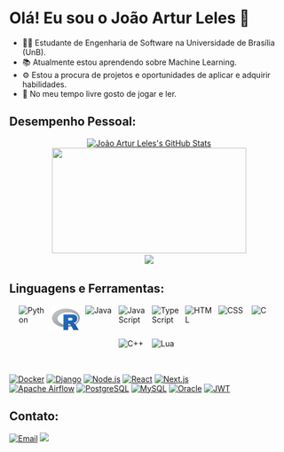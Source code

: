 # Olá! Eu sou o João Artur Leles 👋
 - :man_student: Estudante de Engenharia de Software na Universidade de Brasília (UnB).
 - :books: Atualmente estou aprendendo sobre Machine Learning.
 - :gear: Estou a procura de projetos e oportunidades de aplicar e adquirir habilidades.
 - :notebook_with_decorative_cover: No meu tempo livre gosto de jogar e ler.

## Desempenho Pessoal:
<div align="center">
  <a href="https://github.com/joao-artl">
    <img src="https://github-readme-stats.vercel.app/api?username=joao-artl&show_icons=true&theme=tokyonight" height="190" alt="João Artur Leles's GitHub Stats" />
  </a>
  <a href="https://github.com/joao-artl">
    <img src="https://github-readme-stats.vercel.app/api/top-langs/?username=joao-artl&hide=html,css&layout=compact&theme=tokyonight" width="350" height="190" />
  </a>
</div>
<div align="center">
  <img src="https://streak-stats.demolab.com/?user=joao-artl&theme=tokyonight" width="425" />
</div>

## Linguagens e Ferramentas:

<div style="display: flex; justify-content: center; align-items: center; flex-wrap: wrap; gap: 10px;">
  <img alt="Python" height="50" width="50" src="https://icongr.am/devicon/python-original.svg?size=40&color=ffffff">
  <img alt="R" height="50" width="50" src="https://raw.githubusercontent.com/devicons/devicon/master/icons/r/r-original.svg">
  <img alt="Java" height="50" width="50" src="https://icongr.am/devicon/java-original.svg?size=40&color=ffffff">
  <img alt="JavaScript" height="50" width="50" src="https://icongr.am/devicon/javascript-original.svg?size=40&color=ffffff">
  <img alt="TypeScript" height="50" width="50" src="https://icongr.am/devicon/typescript-original.svg?size=40&color=ffffff">
  <img alt="HTML" height="50" width="50" src="https://icongr.am/devicon/html5-original.svg?size=40&color=ffffff">
  <img alt="CSS" height="50" width="50" src="https://icongr.am/devicon/css3-original.svg?size=40&color=ffffff">
  <img alt="C" height="50" width="50" src="https://icongr.am/devicon/c-original.svg?size=40&color=ffffff">
  <img alt="C++" height="50" width="50" src="https://icongr.am/devicon/cplusplus-original.svg?size=40&color=ffffff">
  <img alt="Lua" height="50" width="50" src="https://cdn.jsdelivr.net/gh/devicons/devicon/icons/lua/lua-original.svg">
</div>

[![Docker](https://img.shields.io/badge/Docker-2496ED?style=for-the-badge&logo=docker&logoColor=white)](https://www.docker.com/)
[![Django](https://img.shields.io/badge/Django-092E20?style=for-the-badge&logo=django&logoColor=white)](https://www.djangoproject.com/)
[![Node.js](https://img.shields.io/badge/Node.js-339933?style=for-the-badge&logo=node.js&logoColor=white)](https://nodejs.org/)
[![React](https://img.shields.io/badge/React-20232A?style=for-the-badge&logo=react&logoColor=61DAFB)](https://react.dev/)
[![Next.js](https://img.shields.io/badge/Next.js-000000?style=for-the-badge&logo=next.js&logoColor=white)](https://nextjs.org/)
<br>
[![Apache Airflow](https://img.shields.io/badge/Apache_Airflow-0B456F?style=for-the-badge&logo=apache-airflow&logoColor=white)](https://airflow.apache.org/)
[![PostgreSQL](https://img.shields.io/badge/PostgreSQL-316192?style=for-the-badge&logo=postgresql&logoColor=white)](https://www.postgresql.org/)
[![MySQL](https://img.shields.io/badge/MySQL-00000F?style=for-the-badge&logo=mysql&logoColor=white)](https://www.mysql.com/)
[![Oracle](https://img.shields.io/badge/Oracle-F80000?style=for-the-badge&logo=oracle&logoColor=white)](https://www.oracle.com/)
[![JWT](https://img.shields.io/badge/JWT-black?style=for-the-badge&logo=json-web-tokens)](https://jwt.io/)

## Contato:
<div> 
  <a href = "mailto:jalxpinheiro@gmail.com"><img src="https://img.shields.io/badge/Gmail-D14836?style=for-the-badge&logo=gmail&logoColor=white" alt="Email"></a>
  <a href="https://www.linkedin.com/in/joão-artur-leles-3172b3271" target="_blank"><img src="https://img.shields.io/badge/-LinkedIn-%230077B5?style=for-the-badge&logo=linkedin&logoColor=white" target="_blank"></a> 
</div>
